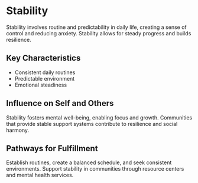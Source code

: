 # Stability

Stability involves routine and predictability in daily life, creating a sense of control and reducing anxiety. Stability allows for steady progress and builds resilience.

## Key Characteristics

- Consistent daily routines
- Predictable environment
- Emotional steadiness

## Influence on Self and Others

Stability fosters mental well-being, enabling focus and growth. Communities that provide stable support systems contribute to resilience and social harmony.

## Pathways for Fulfillment

Establish routines, create a balanced schedule, and seek consistent environments. Support stability in communities through resource centers and mental health services.

